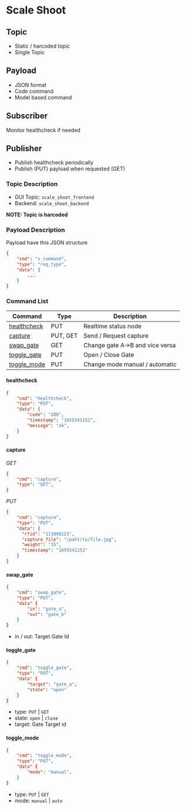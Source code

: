 # Scale Shoot

## Topic

- Static / harcoded topic
- Single Topic

## Payload

- JSON format
- Code command
- Model based command 

## Subscriber

Monitor healthcheck if needed

## Publisher

- Publish healthcheck periodically
- Publish (PUT) payload when requested (GET)

### Topic Description

- GUI Topic: `scale_shoot_frontend`
- Backend: `scale_shoot_backend`

**NOTE: Topic is harcoded**

### Payload Description

Payload have this JSON structure

```json
{
    "cmd": "x_command",
    "type": "req_type",
    "data": {
        ...
    }
}
```

### Command List

|Command|Type|Description|
|-------|-----|------|
|[healthcheck](#healthcheck)|PUT|Realtime status node|
|[capture](#capture)|PUT, GET|Send / Request capture|
|[swap_gate](#swap_gate)|GET|Change gate A->B and vice versa|
|[toggle_gate](#toggle_gate)|PUT|Open / Close Gate|
|[toggle_mode](#toggle_mode)|PUT|Change mode manual / automatic|


#### healthcheck

```json
{
    "cmd": "healthcheck",
    "type": "PUT",
    "data": {
        "code": "200",
        "timestamp": "1655541152",
        "message": "ok",
    }
}
```

#### capture

*GET*
```json
{
    "cmd": "capture",
    "type": "GET",
}
```

*PUT*
```json
{
    "cmd": "capture",
    "type": "PUT",
    "data": {
      "rfid": "111898123",
      "capture_file": "/paht/to/file.jpg",
      "weight": "35",
      "timestamp": "1655541152"
    }
}
```

#### swap_gate

```json
{
    "cmd": "swap_gate",
    "type": "PUT",
    "data" {
        "in": "gate_a",
        "out": "gate_b"
    }
}
```
- in / out: Target Gate Id

#### toggle_gate

```json
{
    "cmd": "toggle_gate",
    "type": "PUT",
    "data" {
        "target": "gate_a",
        "state": "open"
    }
}
```
- type: `PUT` | `GET`
- state: `open` | `close`
- target: Gate Target id

#### toggle_mode

```json
{
    "cmd": "toggle_mode",
    "type": "PUT",
    "data" {
        "mode": "manual",
    }
}
```
- type: `PUT` | `GET`
- mode: `manual` | `auto`
